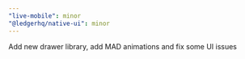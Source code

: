 ```yaml
---
"live-mobile": minor
"@ledgerhq/native-ui": minor
---
```


Add new drawer library, add MAD animations and fix some UI issues
